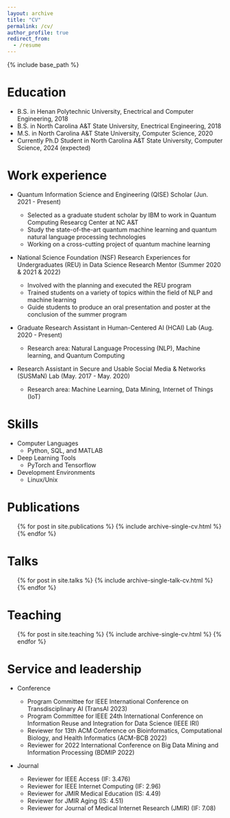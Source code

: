 ```yaml
---
layout: archive
title: "CV"
permalink: /cv/
author_profile: true
redirect_from:
  - /resume
---
```


{% include base_path %}

Education
======
* B.S. in Henan Polytechnic University, Enectrical and Computer Engineering, 2018
* B.S. in North Carolina A&T State University, Enectrical Engineering, 2018
* M.S. in North Carolina A&T State University, Computer Science, 2020
* Currently Ph.D Student in North Carolina A&T State University, Computer Science, 2024 (expected)

Work experience
======
* Quantum Information Science and Engineering (QISE) Scholar  (Jun. 2021 - Present)
  * Selected as a graduate student scholar by IBM to work in Quantum Computing Researcg Center at NC A&T 
  * Study the state-of-the-art quantum machine learning and quantum natural language processing technologies
  * Working on a cross-cutting project of quantum machine learning

* National Science Foundation (NSF) Research Experiences for Undergraduates (REU) in Data Science Research Mentor (Summer 2020 & 2021 & 2022)
  * Involved with the planning and executed the REU program
  * Trained students on a variety of topics within the field of NLP and machine learning 
  * Guide students to produce an oral presentation and poster at the conclusion of the summer program
  
* Graduate Research Assistant in Human-Centered AI (HCAI) Lab (Aug. 2020 - Present)
  * Research area: Natural Language Processing (NLP), Machine learning, and Quantum Computing

* Research Assistant in Secure and Usable Social Media & Networks (SUSMaN) Lab (May. 2017 - May. 2020)
  * Research area: Machine Learning, Data Mining, Internet of Things (IoT)

  
Skills
======
* Computer Languages 
  * Python, SQL, and MATLAB
* Deep Learning Tools
  * PyTorch and Tensorflow
* Development Environments
  * Linux/Unix

Publications
======
  <ul>{% for post in site.publications %}
    {% include archive-single-cv.html %}
  {% endfor %}</ul>
  
Talks
======
  <ul>{% for post in site.talks %}
    {% include archive-single-talk-cv.html %}
  {% endfor %}</ul>
  
Teaching
======
  <ul>{% for post in site.teaching %}
    {% include archive-single-cv.html %}
  {% endfor %}</ul>
  
Service and leadership
======
* Conference
  * Program Committee for IEEE International Conference on Transdisciplinary AI (TransAI 2023)
  * Program Committee for IEEE 24th International Conference on Information Reuse and Integration for Data Science (IEEE IRI)
  * Reviewer for 13th ACM Conference on Bioinformatics, Computational Biology, and Health Informatics (ACM-BCB 2022)
  * Reviewer for 2022 International Conference on Big Data Mining and Information Processing (BDMIP 2022)

* Journal
  * Reviewer for IEEE Access (IF: 3.476)
  * Reviewer for IEEE Internet Computing (IF: 2.96)
  * Reviewer for JMIR Medical Education (IS: 4.49)
  * Reviewer for JMIR Aging (IS: 4.51)
  * Reviewer for Journal of Medical Internet Research (JMIR) (IF: 7.08)
